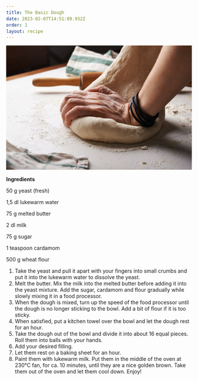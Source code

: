 ```yaml
---
title: The Basic Dough
date: 2023-02-07T14:51:09.932Z
order: 1
layout: recipe
---
```

![](../uploads/nadya-spetnitskaya-toyiqxf9-ys-unsplash.jpg)

**Ingredients**

50 g yeast (fresh)

1,5 dl lukewarm water

75 g melted butter

2 dl milk

75 g sugar

1 teaspoon cardamom 

500 g wheat flour



1. Take the yeast and pull it apart with your fingers into small crumbs and put it into the lukewarm water to dissolve the yeast. 
2. Melt the butter. Mix the milk into the melted butter before adding it into the yeast mixture. Add the sugar, cardamom and flour gradually while slowly mixing it in a food processor. 
3. When the dough is mixed, turn up the speed of the food processor until the dough is no longer sticking to the bowl. Add a bit of flour if it is too sticky. 
4. When satisfied, put a kitchen towel over the bowl and let the dough rest for an hour.
5. Take the dough out of the bowl and divide it into about 16 equal pieces. Roll them into balls with your hands. 
6. Add your desired filling. 
7. Let them rest on a baking sheet for an hour.
8. Paint them with lukewarm milk. Put them in the middle of the oven at 230℃ fan, for ca. 10 minutes, until they are a nice golden brown. Take them out of the oven and let them cool down. Enjoy!